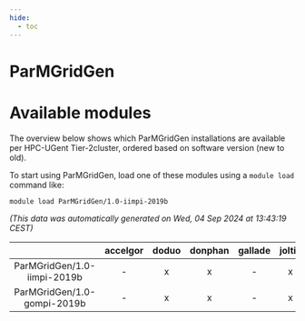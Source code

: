 ```yaml
---
hide:
  - toc
---
```


ParMGridGen
===========

# Available modules


The overview below shows which ParMGridGen installations are available per HPC-UGent Tier-2cluster, ordered based on software version (new to old).

To start using ParMGridGen, load one of these modules using a `module load` command like:

```shell
module load ParMGridGen/1.0-iimpi-2019b
```

*(This data was automatically generated on Wed, 04 Sep 2024 at 13:43:19 CEST)*  

| |accelgor|doduo|donphan|gallade|joltik|shinx|skitty|
| :---: | :---: | :---: | :---: | :---: | :---: | :---: | :---: |
|ParMGridGen/1.0-iimpi-2019b|-|x|x|-|x|-|x|
|ParMGridGen/1.0-gompi-2019b|-|x|x|-|x|-|x|
